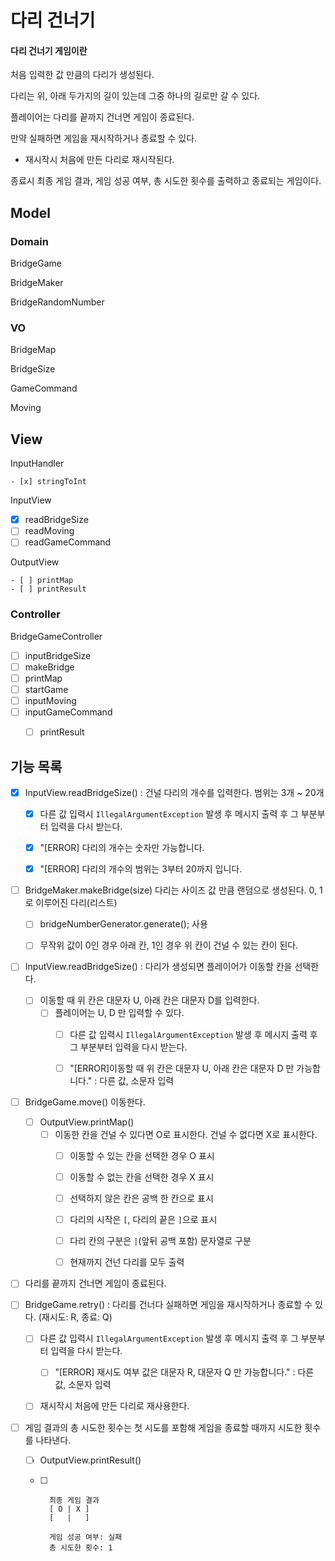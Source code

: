 # 다리 건너기

#### 다리 건너기 게임이란

처음 입력한 값 만큼의 다리가 생성된다.

다리는 위, 아래 두가지의 길이 있는데 그중 하나의 길로만 갈 수 있다.

플레이어는 다리를 끝까지 건너면 게임이 종료된다.

만약 실패하면 게임을 재시작하거나 종료할 수 있다.

- 재시작시 처음에 만든 다리로 재시작된다.

종료시 최종 게임 결과, 게임 성공 여부, 총 시도한 횟수를 출력하고 종료되는 게임이다.



## Model

### Domain

BridgeGame

BridgeMaker

BridgeRandomNumber

### VO

BridgeMap

BridgeSize

GameCommand

Moving

## View

InputHandler

	- [x] stringToInt

InputView

 - [x] readBridgeSize
 - [ ] readMoving
 - [ ] readGameCommand

OutputView

	- [ ] printMap
	- [ ] printResult

### Controller

BridgeGameController

- [ ] inputBridgeSize
- [ ] makeBridge
- [ ] printMap
- [ ] startGame
- [ ] inputMoving
- [ ] inputGameCommand
	- [ ] printResult



## 기능 목록

- [x] InputView.readBridgeSize() : 건널 다리의 개수를 입력한다. 범위는 3개 ~ 20개
	- [x] 다른 값 입력시  `IllegalArgumentException` 발생 후 메시지 출력 후 그 부분부터 입력을 다시 받는다.
	- [x] "[ERROR] 다리의 개수는 숫자만 가능합니다.
	- [x] "[ERROR] 다리의 개수의 범위는 3부터 20까지 입니다.



- [ ] BridgeMaker.makeBridge(size) 다리는 사이즈 값 만큼 랜덤으로 생성된다. 0, 1로 이루어진 다리(리스트)
	- [ ] bridgeNumberGenerator.generate(); 사용
	- [ ] 무작위 값이 0인 경우 아래 칸, 1인 경우 위 칸이 건널 수 있는 칸이 된다.



- [ ] InputView.readBridgeSize() : 다리가 생성되면 플레이어가 이동할 칸을 선택한다.
	- [ ] 이동할 때 위 칸은 대문자 U, 아래 칸은 대문자 D를 입력한다.
		- [ ] 플레이어는 U, D 만 입력할 수 있다.
			- [ ] 다른 값 입력시  `IllegalArgumentException` 발생 후 메시지 출력 후 그 부분부터 입력을 다시 받는다.
			- [ ] "[ERROR]이동할 때 위 칸은 대문자 U, 아래 칸은 대문자 D 만 가능합니다." : 다른 값, 소문자 입력



- [ ] BridgeGame.move() 이동한다.
	- [ ] OutputView.printMap()
		- [ ] 이동한 칸을 건널 수 있다면 O로 표시한다. 건널 수 없다면 X로 표시한다.
			- [ ] 이동할 수 있는 칸을 선택한 경우 O 표시
			- [ ] 이동할 수 없는 칸을 선택한 경우 X 표시
			- [ ] 선택하지 않은 칸은 공백 한 칸으로 표시
			- [ ] 다리의 시작은 `[`, 다리의 끝은 `]`으로 표시
			- [ ] 다리 칸의 구분은 ` | `(앞뒤 공백 포함) 문자열로 구분
			- [ ] 현재까지 건넌 다리를 모두 출력



- [ ] 다리를 끝까지 건너면 게임이 종료된다.
- [ ] BridgeGame.retry() : 다리를 건너다 실패하면 게임을 재시작하거나 종료할 수 있다. (재시도: R, 종료: Q)
	- [ ] 다른 값 입력시  `IllegalArgumentException` 발생 후 메시지 출력 후 그 부분부터 입력을 다시 받는다.
		- [ ] "[ERROR] 재시도 여부 값은 대문자 R, 대문자 Q 만 가능합니다." : 다른 값, 소문자 입력
	- [ ] 재시작시 처음에 만든 다리로 재사용한다.



- [ ] 게임 결과의 총 시도한 횟수는 첫 시도를 포함해 게임을 종료할 때까지 시도한 횟수를 나타낸다.

	- [ ] OutputView.printResult()

	- [ ] ```
		최종 게임 결과
		[ O | X ]
		[   |   ]
		
		게임 성공 여부: 실패
		총 시도한 횟수: 1
		```

		



